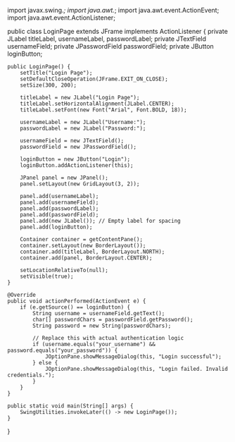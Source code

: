 import javax.swing.*;
import java.awt.*;
import java.awt.event.ActionEvent;
import java.awt.event.ActionListener;

public class LoginPage extends JFrame implements ActionListener {
    private JLabel titleLabel, usernameLabel, passwordLabel;
    private JTextField usernameField;
    private JPasswordField passwordField;
    private JButton loginButton;

    public LoginPage() {
        setTitle("Login Page");
        setDefaultCloseOperation(JFrame.EXIT_ON_CLOSE);
        setSize(300, 200);

        titleLabel = new JLabel("Login Page");
        titleLabel.setHorizontalAlignment(JLabel.CENTER);
        titleLabel.setFont(new Font("Arial", Font.BOLD, 18));

        usernameLabel = new JLabel("Username:");
        passwordLabel = new JLabel("Password:");

        usernameField = new JTextField();
        passwordField = new JPasswordField();

        loginButton = new JButton("Login");
        loginButton.addActionListener(this);

        JPanel panel = new JPanel();
        panel.setLayout(new GridLayout(3, 2));

        panel.add(usernameLabel);
        panel.add(usernameField);
        panel.add(passwordLabel);
        panel.add(passwordField);
        panel.add(new JLabel()); // Empty label for spacing
        panel.add(loginButton);

        Container container = getContentPane();
        container.setLayout(new BorderLayout());
        container.add(titleLabel, BorderLayout.NORTH);
        container.add(panel, BorderLayout.CENTER);

        setLocationRelativeTo(null);
        setVisible(true);
    }

    @Override
    public void actionPerformed(ActionEvent e) {
        if (e.getSource() == loginButton) {
            String username = usernameField.getText();
            char[] passwordChars = passwordField.getPassword();
            String password = new String(passwordChars);

            // Replace this with actual authentication logic
            if (username.equals("your_username") && password.equals("your_password")) {
                JOptionPane.showMessageDialog(this, "Login successful");
            } else {
                JOptionPane.showMessageDialog(this, "Login failed. Invalid credentials.");
            }
        }
    }

    public static void main(String[] args) {
        SwingUtilities.invokeLater(() -> new LoginPage());
    }
}

